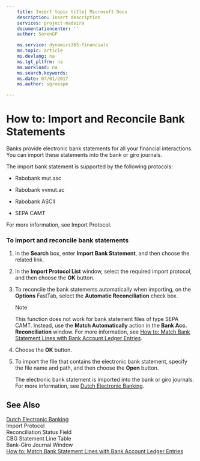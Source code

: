 ```yaml
---
    title: Insert topic title| Microsoft Docs
    description: Insert description
    services: project-madeira
    documentationcenter: ''
    author: SorenGP

    ms.service: dynamics365-financials
    ms.topic: article
    ms.devlang: na
    ms.tgt_pltfrm: na
    ms.workload: na
    ms.search.keywords:
    ms.date: 07/01/2017
    ms.author: sgroespe

---
```

# How to: Import and Reconcile Bank Statements
Banks provide electronic bank statements for all your financial interactions. You can import these statements into the bank or giro journals.  
  
 The import bank statement is supported by the following protocols:  
  
-   Rabobank mut.asc  
  
-   Rabobank vvmut.ac  
  
-   Rabobank ASCII  
  
-   SEPA CAMT  
  
 For more information, see Import Protocol.  
  
### To import and reconcile bank statements  
  
1.  In the **Search** box, enter **Import Bank Statement**, and then choose the related link.  
  
2.  In the **Import Protocol List** window, select the required import protocol, and then choose the **OK** button.  
  
3.  To reconcile the bank statements automatically when importing, on the **Options** FastTab, select the **Automatic Reconciliation** check box.  
  
    > [!NOTE]  
    >  This function does not work for bank statement files of type SEPA CAMT. Instead, use the **Match Automatically** action in the **Bank Acc. Reconciliation** window. For more information, see [How to: Match Bank Statement Lines with Bank Account Ledger Entries](how-to-match-bank-statement-lines-with-bank-account-ledger-entries.md).  
  
4.  Choose the **OK** button.  
  
5.  To import the file that contains the electronic bank statement, specify the file name and path, and then choose the **Open** button.  
  
     The electronic bank statement is imported into the bank or giro journals. For more information, see [Dutch Electronic Banking](dutch-electronic-banking.md).  
  
## See Also  
 [Dutch Electronic Banking](dutch-electronic-banking.md)   
 Import Protocol   
 Reconciliation Status Field   
 CBG Statement Line Table   
 Bank-Giro Journal Window   
 [How to: Match Bank Statement Lines with Bank Account Ledger Entries](how-to-match-bank-statement-lines-with-bank-account-ledger-entries.md)